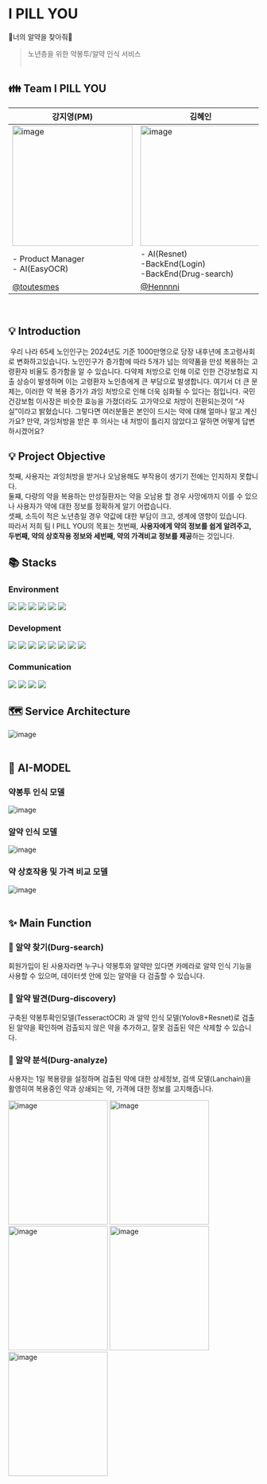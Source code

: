 # I PILL YOU
💊너의 알약을 찾아줘💊
> 노년층을 위한 약봉투/알약 인식 서비스
<br/> <br/> 


## 👪 Team I PILL YOU
| 강지영(PM)                             | 김혜인                                              | 양정원                                        | 양하영                                    | 이승주                                              |
|--------------------------------------|--------------------------------------------------|--------------------------------------------|----------------------------------------|--------------------------------------------------|
|<img width="242" alt="image" src="https://github.com/IPILLYOU-ALGO/DEVELOP/blob/main/asset/%EC%A7%80%EC%98%81.png"> | <img width="242" alt="image" src="https://github.com/IPILLYOU-ALGO/DEVELOP/blob/main/asset/%ED%98%9C%EC%9D%B8.png">| <img width="242" alt="image" src="https://github.com/IPILLYOU-ALGO/DEVELOP/blob/main/asset/%EC%A0%95%EC%9B%90.png">|<img width="242" alt="image" src="https://github.com/IPILLYOU-ALGO/DEVELOP/blob/main/asset/%ED%95%98%EC%98%81.png">|<img width="242" alt="image" src="https://github.com/IPILLYOU-ALGO/DEVELOP/blob/main/asset/%EC%8A%B9%EC%A3%BC.png">|
| - Product Manager <br> - AI(EasyOCR) | - AI(Resnet) <br> -BackEnd(Login) <br> -BackEnd(Drug-search) | - Data preprocessing <br> -AI(LangChain) <br> -BackEnd(Drug-Analyze) | - AI(Yolov8) <br> -BackEnd(Drug-discovery) | - AI(EasyOCR, TesseractOCR) <br> -FrontEnd|
| [@toutesmes](https://github.com/toutesmes) | [@Hennnni](https://github.com/Hennnni)             | [@won15367](https://github.com/won15367) | [@yyeongha](https://github.com/yyeongha) | [@ju1115](https://github.com/ju1115)         |
<br/> 

## 💡 Introduction
 우리 나라 65세 노인인구는 2024년도 기준 1000만명으로 당장 내후년에 초고령사회로 변화하고있습니다. 노인인구가 증가함에 따라 5개가 넘는 의약품을 만성 복용하는 고령환자 비율도 증가함을 알 수 있습니다. 다약제 처방으로 인해 이로 인한 건강보험료 지출 상승이 발생하며 이는 고령환자 노인층에게 큰 부담으로 발생합니다. 여기서 더 큰 문제는, 이러한 약 복용 증가가 과잉 처방으로 인해 더욱 심화될 수 있다는 점입니다. 국민건강보험 이사장은 비슷한 효능을 가졌더라도 고가약으로 처방이 전환되는것이 “사실”이라고 밝혔습니다. 그렇다면 여러분들은 본인이 드시는 약에 대해 얼마나 알고 계신가요? 만약, 과잉처방을 받은 후 의사는 내 처방이 틀리지 않았다고 말하면 어떻게 답변하시겠어요?
<br/> 



## 💡 Project Objective
첫째, 사용자는 과잉처방을 받거나 오남용해도 부작용이 생기기 전에는 인지하지 못합니다. <br>
둘쨰, 다량의 약을 복용하는 만성질환자는 약을 오남용 할 경우 사망에까지 이를 수 있으나
사용자가 약에 대한 정보를 정확하게 알기 어렵습니다.<br>
셋째, 소득이 적은 노년층일 경우 약값에 대한 부담이 크고, 생계에 영향이 있습니다.<br>
따라서 저희 팀 I PILL YOU의 목표는 첫번째, **사용자에게 약의 정보를 쉽게 알려주고, 두번째, 약의 상호작용 정보와 세번째, 약의 가격비교 정보를 제공**하는 것입니다.
<br/> 


## 📚 Stacks
### Environment
<img  src="https://img.shields.io/badge/windows-0078D6?style=for-the-badge&logo=windows&logoColor=white"> <img  src="https://img.shields.io/badge/macOS-000000?style=for-the-badge&logo=macos&logoColor=white"> <img src="https://img.shields.io/badge/sqlDeveloper-666666?style=for-the-badge&logo=sqlDeveloper&logoColor=white"> <img src="https://img.shields.io/badge/postman-FF6C37?style=for-the-badge&logo=postman&logoColor=white"> <img src="https://img.shields.io/badge/Ubuntu-E95420?style=for-the-badge&logo=Ubuntu&logoColor=white"/> <img src="https://img.shields.io/badge/Amazon AWS-232F3E?style=for-the-badge&logo=amazonaws&logoColor=white"/>

### Development
<img src="https://img.shields.io/badge/Python-3776AB?style=for-the-badge&logo=Python&logoColor=white"/> <img src="https://img.shields.io/badge/Anaconda-44A833?style=for-the-badge&logo=Anaconda&logoColor=white"/> <img src="https://img.shields.io/badge/django-092E20?style=for-the-badge&logo=django&logoColor=white"/> <img src="https://img.shields.io/badge/Google Colab-F9AB00?style=for-the-badge&logo=Google Colab&logoColor=white"/> <img src="https://img.shields.io/badge/MySQL-4479A1?style=for-the-badge&logo=MySQL&logoColor=white"/> <img src="https://img.shields.io/badge/Nuxt.js-00DC82?style=for-the-badge&logo=Nuxt.js&logoColor=white"/> <img src="https://img.shields.io/badge/HTML5-E34F26?style=for-the-badge&logo=html5&logoColor=white"/> <img src="https://img.shields.io/badge/CSS3-1572B6?style=for-the-badge&logo=css3&logoColor=white"/>

### Communication
<img src="https://img.shields.io/badge/github-181717?style=for-the-badge&logo=github&logoColor=white"> <img src="https://img.shields.io/badge/notion-000000?style=for-the-badge&logo=notion&logoColor=white"> <img src="https://img.shields.io/badge/figma-F24E1E?style=for-the-badge&logo=figma&logoColor=white"> <img src="https://img.shields.io/badge/gooleDrive-4285F4?style=for-the-badge&logo=googleDrive&logoColor=white">
<br/> 


## 🗺 Service Architecture
<img alt="image" src="https://github.com/IPILLYOU-ALGO/DEVELOP/blob/main/asset/flow.png"> 
<br/> <br/> 

## 🔎 AI-MODEL
### 약봉투 인식 모델
<img alt="image" src="https://github.com/IPILLYOU-ALGO/DEVELOP/blob/main/asset/%EC%95%BD%EB%B4%89%ED%88%AC.png"> 
<br/>

### 알약 인식 모델
<img alt="image" src="https://github.com/IPILLYOU-ALGO/DEVELOP/blob/main/asset/%EC%95%8C%EC%95%BD%EC%9D%B8%EC%8B%9D.png"> 
<br/>

### 약 상호작용 및 가격 비교 모델
<img alt="image" src="https://github.com/IPILLYOU-ALGO/DEVELOP/blob/main/asset/%EA%B2%80%EC%83%89.png"> 
<br/>
<br/>

## ✨ Main Function
### 📃 알약 찾기(Durg-search)
 회원가입이 된 사용자라면 누구나 약봉투와 알약만 있다면 카메라로 알약 인식 기능을 사용할 수 있으며, 데이터셋 안에 있는 알약을 다 검출할 수 있습니다.

### 📃 알약 발견(Durg-discovery)
 구축된 약봉투확인모델(TesseractOCR) 과 알약 인식 모델(Yolov8+Resnet)로 검출된 알약을 확인하며 검출되지 않은 약을 추가하고, 잘못 검출된 약은 삭제할 수 있습니다.

### 📃 알약 분석(Durg-analyze)
 사용자는 1일 복용량을 설정하며 검출된 약에 대한 상세정보, 검색 모델(Lanchain)을 활영히여 복용중인 약과 상쇄되는 약, 가격에 대한 정보를 고지해줍니다.


<p>
    <img alt="image" src="https://github.com/IPILLYOU-ALGO/DEVELOP/blob/main/asset/%EC%B4%AC%EC%98%81%EB%B0%A9%EC%8B%9D%EC%84%A0%ED%83%9D.png" style="width:200px; height:250px;">
    <img alt="image" src="https://github.com/IPILLYOU-ALGO/DEVELOP/blob/main/asset/%EC%95%BD%EB%B4%89%ED%88%AC%EC%B4%AC%EC%98%81.png" style="width:200px; height:250px;">
    <img alt="image" src="https://github.com/IPILLYOU-ALGO/DEVELOP/blob/main/asset/%EC%95%8C%EC%95%BD%EC%B4%AC%EC%98%81.png" style="width:200px; height:250px;">
    <img alt="image" src="https://github.com/IPILLYOU-ALGO/DEVELOP/blob/main/asset/%EC%95%8C%EC%95%BD%EA%B2%80%EC%83%89.png" style="width:200px; height:250px;">
    <img alt="image" src="https://github.com/IPILLYOU-ALGO/DEVELOP/blob/main/asset/%EC%95%8C%EC%95%BD%EB%B6%84%EC%84%9D%EA%B2%B0%EA%B3%BC1.png" style="width:200px; height:250px;">
</p>


